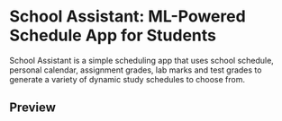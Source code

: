 # School Assistant: ML-Powered Schedule App for Students

School Assistant is a simple scheduling app that uses school schedule, personal calendar, assignment grades, lab marks and test grades to generate a variety of dynamic study schedules to choose from.

## Preview

